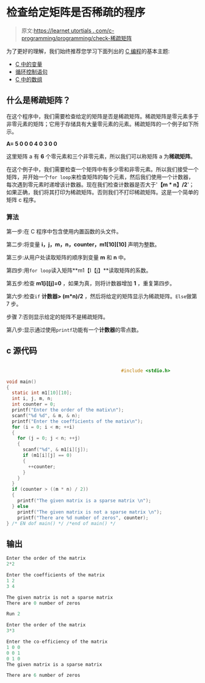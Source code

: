 # 检查给定矩阵是否稀疏的程序

> 原文:[https://learnet utortials . com/c-programming/programming/check-稀疏矩阵](https://learnetutorials.com/c-programming/programs/check-sparse-matrix)

为了更好的理解，我们始终推荐您学习下面列出的 [C 编程](../ "C programming")的基本主题:

*   [C 中的变量](../../c-programming/variables)
*   [循环控制语句](../../c-programming/loop-control-statements)
*   [C 中的数组](../../c-programming/array)

## 什么是稀疏矩阵？

在这个程序中，我们需要检查给定的矩阵是否是稀疏矩阵。稀疏矩阵是零元素多于非零元素的矩阵；它用于存储具有大量零元素的元素。稀疏矩阵的一个例子如下所示。

**A=
5 0 0
0 4 0
3 0 0**

这里矩阵 a 有 **6** 个零元素和三个非零元素，所以我们可以称矩阵 a 为**稀疏矩阵**。

在这个例子中，我们需要检查一个矩阵中有多少零和非零元素。所以我们接受一个矩阵，并开始一个`for loop`来检查矩阵的每个元素，然后我们使用一个计数器，每次遇到零元素时递增该计数器。现在我们检查计数器是否大于'**【m * n】/2**'；如果正确，我们将其打印为稀疏矩阵。否则我们不打印稀疏矩阵。这是一个简单的矩阵 c 程序。

### 算法

第一步:在 C 程序中包含使用内置函数的头文件。

第二步:将变量 **i，j，m，n，counter，m1[10][10]** 声明为整数。

第三步:从用户处读取矩阵的顺序到变量 **m** 和 **n** 中。

第四步:用`for loop`读入矩阵**m1【I【j】**读取矩阵的系数。

第五步:检查 **m1[i][j]=0** ，如果为真，则将计数器增加 **1** ，重复第四步。

第六步:检查`if` **计数器> (m*n)/2** ，然后将给定的矩阵显示为稀疏矩阵。`Else`做第 7 步。

步骤 7:否则显示给定的矩阵不是稀疏矩阵。

第八步:显示通过使用`printf`功能有一个**计数器**的零点数。

## c 源代码

```c

                                          #include <stdio.h>

void main()
{
  static int m1[10][10];
  int i, j, m, n;
  int counter = 0;
  printf("Enter the order of the matix\n");
  scanf("%d %d", & m, & n);
  printf("Enter the coefficients of the matix\n");
  for (i = 0; i < m; ++i)
  {
    for (j = 0; j < n; ++j)
    {
      scanf("%d", & m1[i][j]);
      if (m1[i][j] == 0)
      {
        ++counter;
      }
    }
  }
  if (counter > ((m * n) / 2))
  {
    printf("The given matrix is a sparse matrix \n");
  } else
    printf("The given matrix is not a sparse matrix \n");
    printf("There are %d number of zeros", counter);
} /* EN dof main() */ /*end of main() */

```

## 输出

```c
Enter the order of the matrix
2*2

Enter the coefficients of the matrix
1 2
3 4

The given matrix is not a sparse matrix
There are 0 number of zeros

Run 2

Enter the order of the matrix
3*3

Enter the co-efficiency of the matrix
1 0 0
0 0 1
0 1 0
The given matrix is a sparse matrix

There are 6 number of zeros 
```